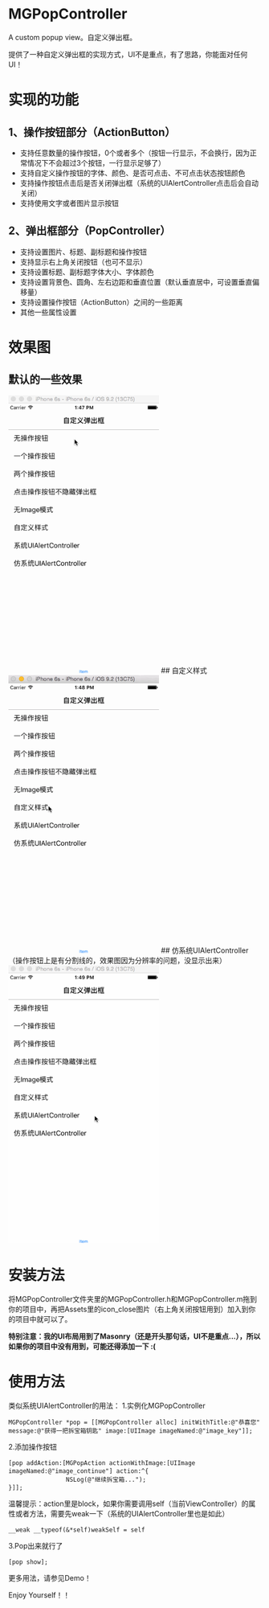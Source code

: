 # MGPopController
A custom popup view。自定义弹出框。

提供了一种自定义弹出框的实现方式，UI不是重点，有了思路，你能面对任何UI！

# 实现的功能

## 1、操作按钮部分（ActionButton）
- 支持任意数量的操作按钮，0个或者多个（按钮一行显示，不会换行，因为正常情况下不会超过3个按钮，一行显示足够了）
- 支持自定义操作按钮的字体、颜色、是否可点击、不可点击状态按钮颜色
- 支持操作按钮点击后是否关闭弹出框（系统的UIAlertController点击后会自动关闭）
- 支持使用文字或者图片显示按钮

## 2、弹出框部分（PopController）
- 支持设置图片、标题、副标题和操作按钮
- 支持显示右上角关闭按钮（也可不显示）
- 支持设置标题、副标题字体大小、字体颜色
- 支持设置背景色、圆角、左右边距和垂直位置（默认垂直居中，可设置垂直偏移量）
- 支持设置操作按钮（ActionButton）之间的一些距离
- 其他一些属性设置

# 效果图
## 默认的一些效果
<img src='https://github.com/songhailiang/MGPopController/blob/master/screenshots/screenshot1.gif' width='300' />
## 自定义样式
<img src='https://github.com/songhailiang/MGPopController/blob/master/screenshots/screenshot2.gif' width='300' />
## 仿系统UIAlertController
（操作按钮上是有分割线的，效果图因为分辨率的问题，没显示出来）

<img src='https://github.com/songhailiang/MGPopController/blob/master/screenshots/screenshot3.gif' width='300' />

# 安装方法
将MGPopController文件夹里的MGPopController.h和MGPopController.m拖到你的项目中，再把Assets里的icon_close图片（右上角关闭按钮用到）加入到你的项目中就可以了。

**特别注意：我的UI布局用到了Masonry（还是开头那句话，UI不是重点...），所以如果你的项目中没有用到，可能还得添加一下 :(**

# 使用方法
类似系统UIAlertController的用法：
1.实例化MGPopController
```objc
MGPopController *pop = [[MGPopController alloc] initWithTitle:@"恭喜您" message:@"获得一把拆宝箱钥匙" image:[UIImage imageNamed:@"image_key"]];
```

2.添加操作按钮
```objc
[pop addAction:[MGPopAction actionWithImage:[UIImage imageNamed:@"image_continue"] action:^{
                NSLog(@"继续拆宝箱...");
}]];
```
温馨提示：action里是block，如果你需要调用self（当前ViewController）的属性或者方法，需要先weak一下（系统的UIAlertController里也是如此）
```objc
__weak __typeof(&*self)weakSelf = self
```

3.Pop出来就行了
```objc
[pop show];
```

更多用法，请参见Demo！

Enjoy Yourself！！
